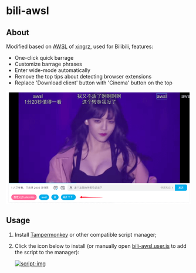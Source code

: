 # bili-awsl

## About

Modified based on [AWSL](https://github.com/xingrz/awsl) of [xingrz](https://github.com/xingrz), used for Bilibili, features:

- One-click quick barrage
- Customize barrage phrases
- Enter wide-mode automatically
- Remove the top tips about detecting browser extensions
- Replace 'Download client' button with 'Cinema' button on the top

![](Screenshot.png)

## Usage

1. Install [Tampermonkey](https://www.tampermonkey.net/) or other compatible script manager;
2. Click the icon below to install (or manually open [bili-awsl.user.js][script-url] to add the script to the manager):

   [![script-img]][script-url]

[script-img]: https://img.shields.io/github/v/tag/yuanci222/bili-awsl?label=bili-awsl&logo=tampermonkey&logoColor=white&sort=semver&style=for-the-badge
[script-url]: https://raw.githubusercontent.com/yuanci222/bili-awsl/release/bili-awsl.user.js
